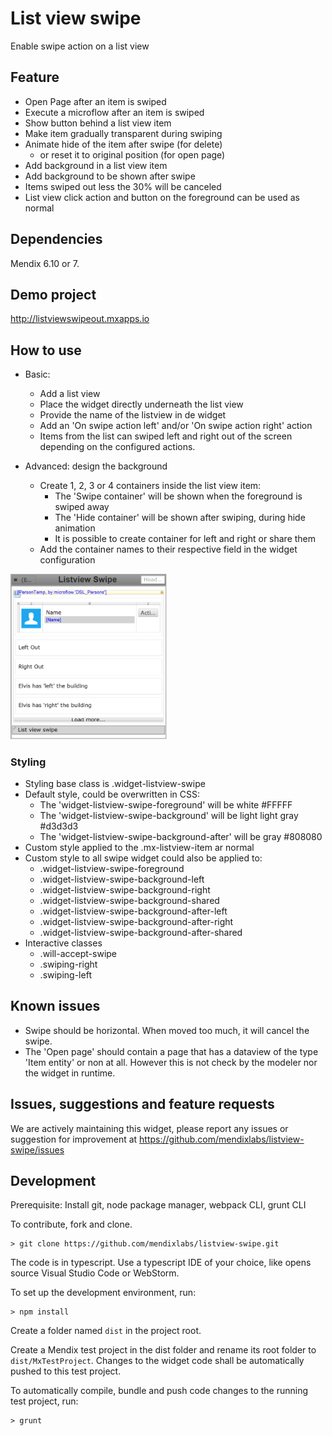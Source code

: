 # List view swipe
Enable swipe action on a list view

## Feature
 - Open Page after an item is swiped
 - Execute a microflow after an item is swiped
 - Show button behind a list view item
 - Make item gradually transparent during swiping
 - Animate hide of the item after swipe (for delete)
   - or reset it to original position (for open page)
 - Add background in a list view item
 - Add background to be shown after swipe
 - Items swiped out less the 30% will be canceled
 - List view click action and button on the foreground can be used as normal

## Dependencies
Mendix 6.10 or 7.

## Demo project
http://listviewswipeout.mxapps.io

## How to use
 - Basic:
   - Add a list view
   - Place the widget directly underneath the list view
   - Provide the name of the listview in de widget
   - Add an 'On swipe action left' and/or 'On swipe action right' action
   - Items from the list can swiped left and right out of the screen depending on the configured actions.

 - Advanced: design the background
   - Create 1, 2, 3 or 4 containers inside the list view item:
     - The 'Swipe container' will be shown when the foreground is swiped away
     - The 'Hide container' will be shown after swiping, during hide animation
     - It is possible to create container for left and right or share them
   - Add the container names to their respective field in the widget configuration

<img src="/assets/ListViewSwipeAdvanced.png" width="250">

### Styling
 - Styling base class is .widget-listview-swipe
 - Default style, could be overwritten in CSS:
    - The 'widget-listview-swipe-foreground' will be white #FFFFF
    - The 'widget-listview-swipe-background' will be light light gray #d3d3d3
    - The 'widget-listview-swipe-background-after' will be gray #808080
  - Custom style applied to the .mx-listview-item ar normal
  - Custom style to all swipe widget could also be applied to:
    - .widget-listview-swipe-foreground
    - .widget-listview-swipe-background-left
    - .widget-listview-swipe-background-right
    - .widget-listview-swipe-background-shared
    - .widget-listview-swipe-background-after-left
    - .widget-listview-swipe-background-after-right
    - .widget-listview-swipe-background-after-shared
  - Interactive classes
    - .will-accept-swipe
    - .swiping-right
    - .swiping-left

## Known issues
 - Swipe should be horizontal. When moved too much, it will cancel the swipe.
 - The 'Open page' should contain a page that has a dataview of the type 'Item entity' or non at all. However this is not check by the modeler nor the widget in runtime.

## Issues, suggestions and feature requests
We are actively maintaining this widget, please report any issues or suggestion for improvement at https://github.com/mendixlabs/listview-swipe/issues

## Development
Prerequisite: Install git, node package manager, webpack CLI, grunt CLI

To contribute, fork and clone.

    > git clone https://github.com/mendixlabs/listview-swipe.git

The code is in typescript. Use a typescript IDE of your choice, like opens source Visual Studio Code or WebStorm.

To set up the development environment, run:

    > npm install

Create a folder named `dist` in the project root.

Create a Mendix test project in the dist folder and rename its root folder to `dist/MxTestProject`. Changes to the widget code shall be automatically pushed to this test project.

To automatically compile, bundle and push code changes to the running test project, run:

    > grunt
